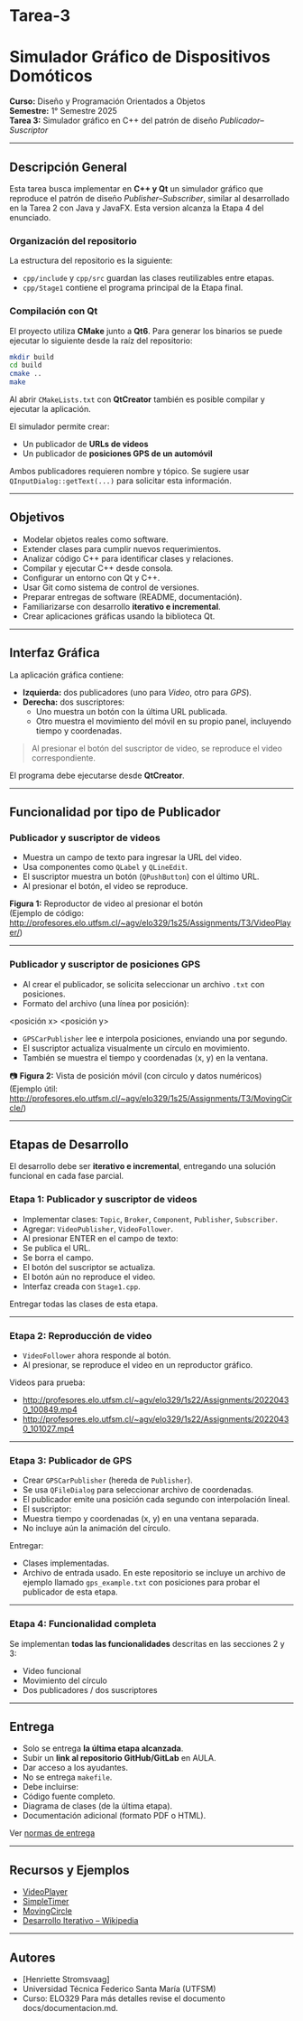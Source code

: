 # Tarea-3
# Simulador Gráfico de Dispositivos Domóticos  
**Curso:** Diseño y Programación Orientados a Objetos  
**Semestre:** 1° Semestre 2025  
**Tarea 3:** Simulador gráfico en C++ del patrón de diseño *Publicador–Suscriptor*  

---

## Descripción General

Esta tarea busca implementar en **C++ y Qt** un simulador gráfico que reproduce el patrón de diseño *Publisher–Subscriber*, similar al desarrollado en la Tarea 2 con Java y JavaFX. Esta version alcanza la Etapa 4 del enunciado.

### Organización del repositorio

La estructura del repositorio es la siguiente:

- `cpp/include` y `cpp/src` guardan las clases reutilizables entre etapas.
- `cpp/Stage1` contiene el programa principal de la Etapa final.

### Compilación con Qt

El proyecto utiliza **CMake** junto a **Qt6**. Para generar los binarios se puede
ejecutar lo siguiente desde la raíz del repositorio:

```bash
mkdir build
cd build
cmake ..
make
```

Al abrir `CMakeLists.txt` con **QtCreator** también es posible compilar y
ejecutar la aplicación.

El simulador permite crear:
- Un publicador de **URLs de videos**
- Un publicador de **posiciones GPS de un automóvil**

Ambos publicadores requieren nombre y tópico. Se sugiere usar `QInputDialog::getText(...)` para solicitar esta información.

---

## Objetivos

- Modelar objetos reales como software.
- Extender clases para cumplir nuevos requerimientos.
- Analizar código C++ para identificar clases y relaciones.
- Compilar y ejecutar C++ desde consola.
- Configurar un entorno con Qt y C++.
- Usar Git como sistema de control de versiones.
- Preparar entregas de software (README, documentación).
- Familiarizarse con desarrollo **iterativo e incremental**.
- Crear aplicaciones gráficas usando la biblioteca Qt.

---

## Interfaz Gráfica

La aplicación gráfica contiene:
- **Izquierda:** dos publicadores (uno para *Video*, otro para *GPS*).
- **Derecha:** dos suscriptores:
  - Uno muestra un botón con la última URL publicada.
  - Otro muestra el movimiento del móvil en su propio panel, incluyendo tiempo y coordenadas.

> Al presionar el botón del suscriptor de video, se reproduce el video correspondiente.

El programa debe ejecutarse desde **QtCreator**.

---

## Funcionalidad por tipo de Publicador

### Publicador y suscriptor de videos

- Muestra un campo de texto para ingresar la URL del video.
- Usa componentes como `QLabel` y `QLineEdit`.
- El suscriptor muestra un botón (`QPushButton`) con el último URL.
- Al presionar el botón, el video se reproduce.

**Figura 1:** Reproductor de video al presionar el botón  
(Ejemplo de código: http://profesores.elo.utfsm.cl/~agv/elo329/1s25/Assignments/T3/VideoPlayer/)

---

###  Publicador y suscriptor de posiciones GPS

- Al crear el publicador, se solicita seleccionar un archivo `.txt` con posiciones.
- Formato del archivo (una línea por posición):

<tiempo> <posición x> <posición y>

- `GPSCarPublisher` lee e interpola posiciones, enviando una por segundo.
- El suscriptor actualiza visualmente un círculo en movimiento.
- También se muestra el tiempo y coordenadas (x, y) en la ventana.

📷 **Figura 2:** Vista de posición móvil (con círculo y datos numéricos)  
(Ejemplo útil: http://profesores.elo.utfsm.cl/~agv/elo329/1s25/Assignments/T3/MovingCircle/)

---

## Etapas de Desarrollo

El desarrollo debe ser **iterativo e incremental**, entregando una solución funcional en cada fase parcial.

### Etapa 1: Publicador y suscriptor de videos

- Implementar clases: `Topic`, `Broker`, `Component`, `Publisher`, `Subscriber`.
- Agregar: `VideoPublisher`, `VideoFollower`.
- Al presionar ENTER en el campo de texto:
- Se publica el URL.
- Se borra el campo.
- El botón del suscriptor se actualiza.
- El botón aún no reproduce el video.
- Interfaz creada con `Stage1.cpp`.

Entregar todas las clases de esta etapa.

---

### Etapa 2: Reproducción de video

- `VideoFollower` ahora responde al botón.
- Al presionar, se reproduce el video en un reproductor gráfico.

Videos para prueba:
- http://profesores.elo.utfsm.cl/~agv/elo329/1s22/Assignments/20220430_100849.mp4  
- http://profesores.elo.utfsm.cl/~agv/elo329/1s22/Assignments/20220430_101027.mp4

---

### Etapa 3: Publicador de GPS

- Crear `GPSCarPublisher` (hereda de `Publisher`).
- Se usa `QFileDialog` para seleccionar archivo de coordenadas.
- El publicador emite una posición cada segundo con interpolación lineal.
- El suscriptor:
- Muestra tiempo y coordenadas (x, y) en una ventana separada.
- No incluye aún la animación del círculo.

Entregar:
- Clases implementadas.
- Archivo de entrada usado.
  En este repositorio se incluye un archivo de ejemplo llamado `gps_example.txt`
  con posiciones para probar el publicador de esta etapa.

---

### Etapa 4: Funcionalidad completa

Se implementan **todas las funcionalidades** descritas en las secciones 2 y 3:
- Video funcional
- Movimiento del círculo
- Dos publicadores / dos suscriptores

---

<!--### Etapa 5 (Extra-crédito): Control de volumen


- Incorporar `QSlider` horizontal para ajustar el volumen del video.
- Si se implementa esta parte, debe mencionarse **explícitamente en este README**.

--- -->

## Entrega

- Solo se entrega **la última etapa alcanzada**.
- Subir un **link al repositorio GitHub/GitLab** en AULA.
- Dar acceso a los ayudantes.
- No se entrega `makefile`.
- Debe incluirse:
- Código fuente completo.
- Diagrama de clases (de la última etapa).
- Documentación adicional (formato PDF o HTML).

Ver [normas de entrega](http://profesores.elo.utfsm.cl/~agv/elo329/1s24/Assignments/guideline_2024/)

---

## Recursos y Ejemplos

- [VideoPlayer](http://profesores.elo.utfsm.cl/~agv/elo329/1s25/Assignments/T3/VideoPlayer/)
- [SimpleTimer](http://profesores.elo.utfsm.cl/~agv/elo329/1s25/Assignments/T3/SimpleTimer/)
- [MovingCircle](http://profesores.elo.utfsm.cl/~agv/elo329/1s25/Assignments/T3/MovingCircle/)
- [Desarrollo Iterativo – Wikipedia](https://es.wikipedia.org/wiki/Desarrollo_iterativo_y_creciente)

---

## Autores

- [Henriette Stromsvaag]
- Universidad Técnica Federico Santa María (UTFSM)  
- Curso: ELO329
Para más detalles revise el documento docs/documentacion.md.